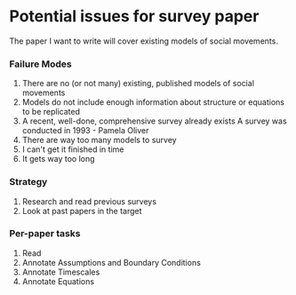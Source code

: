 # Potential issues for survey paper

The paper I want to write will cover existing models of social movements.

### Failure Modes


1. There are no (or not many) existing, published models of social movements
2. Models do not include enough information about structure or equations to be replicated
3. A recent, well-done, comprehensive survey already exists
    A survey was conducted in 1993 - Pamela Oliver
4. There are way too many models to survey
5. I can't get it finished in time
6. It gets way too long


### Strategy
1. Research and read previous surveys
2. Look at past papers in the target



### Per-paper tasks
1. Read
2. Annotate Assumptions and Boundary Conditions
3. Annotate Timescales
4. Annotate Equations